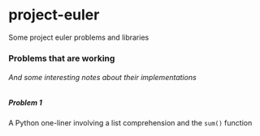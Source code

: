 project-euler
=============

Some project euler problems and libraries

### Problems that are working
###### And some interesting notes about their implementations

##### Problem 1
A Python one-liner involving a list comprehension and the ```sum()``` function

